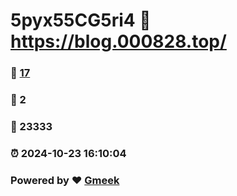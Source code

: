 # 5pyx55CG5ri4 :link: https://blog.000828.top/ 
### :page_facing_up: [17](https://blog.000828.top//tag.html) 
### :speech_balloon: 2 
### :hibiscus: 23333 
### :alarm_clock: 2024-10-23 16:10:04 
### Powered by :heart: [Gmeek](https://github.com/Meekdai/Gmeek)

